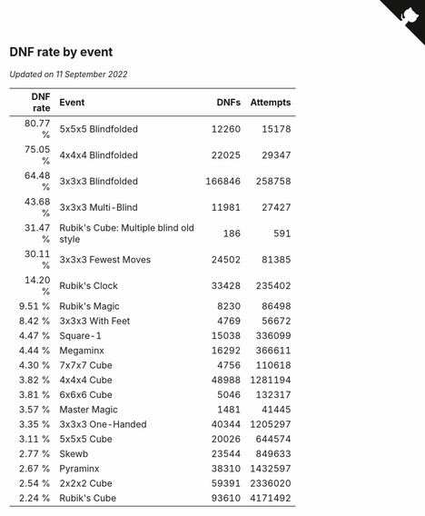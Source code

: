## DNF rate by event

*Updated on 11 September 2022*

| DNF rate | Event | DNFs | Attempts |
| ---: | :--- | ---: | ---: |
| 80.77 % | 5x5x5 Blindfolded | 12260 | 15178 |
| 75.05 % | 4x4x4 Blindfolded | 22025 | 29347 |
| 64.48 % | 3x3x3 Blindfolded | 166846 | 258758 |
| 43.68 % | 3x3x3 Multi-Blind | 11981 | 27427 |
| 31.47 % | Rubik's Cube: Multiple blind old style | 186 | 591 |
| 30.11 % | 3x3x3 Fewest Moves | 24502 | 81385 |
| 14.20 % | Rubik's Clock | 33428 | 235402 |
| 9.51 % | Rubik's Magic | 8230 | 86498 |
| 8.42 % | 3x3x3 With Feet | 4769 | 56672 |
| 4.47 % | Square-1 | 15038 | 336099 |
| 4.44 % | Megaminx | 16292 | 366611 |
| 4.30 % | 7x7x7 Cube | 4756 | 110618 |
| 3.82 % | 4x4x4 Cube | 48988 | 1281194 |
| 3.81 % | 6x6x6 Cube | 5046 | 132317 |
| 3.57 % | Master Magic | 1481 | 41445 |
| 3.35 % | 3x3x3 One-Handed | 40344 | 1205297 |
| 3.11 % | 5x5x5 Cube | 20026 | 644574 |
| 2.77 % | Skewb | 23544 | 849633 |
| 2.67 % | Pyraminx | 38310 | 1432597 |
| 2.54 % | 2x2x2 Cube | 59391 | 2336020 |
| 2.24 % | Rubik's Cube | 93610 | 4171492 |


<a href="https://github.com/jonatanklosko/wca_statistics" class="github-corner" aria-label="View source on Github"><svg width="80" height="80" viewBox="0 0 250 250" style="fill:#151513; color:#fff; position: absolute; top: 0; border: 0; right: 0;" aria-hidden="true"><path d="M0,0 L115,115 L130,115 L142,142 L250,250 L250,0 Z"></path><path d="M128.3,109.0 C113.8,99.7 119.0,89.6 119.0,89.6 C122.0,82.7 120.5,78.6 120.5,78.6 C119.2,72.0 123.4,76.3 123.4,76.3 C127.3,80.9 125.5,87.3 125.5,87.3 C122.9,97.6 130.6,101.9 134.4,103.2" fill="currentColor" style="transform-origin: 130px 106px;" class="octo-arm"></path><path d="M115.0,115.0 C114.9,115.1 118.7,116.5 119.8,115.4 L133.7,101.6 C136.9,99.2 139.9,98.4 142.2,98.6 C133.8,88.0 127.5,74.4 143.8,58.0 C148.5,53.4 154.0,51.2 159.7,51.0 C160.3,49.4 163.2,43.6 171.4,40.1 C171.4,40.1 176.1,42.5 178.8,56.2 C183.1,58.6 187.2,61.8 190.9,65.4 C194.5,69.0 197.7,73.2 200.1,77.6 C213.8,80.2 216.3,84.9 216.3,84.9 C212.7,93.1 206.9,96.0 205.4,96.6 C205.1,102.4 203.0,107.8 198.3,112.5 C181.9,128.9 168.3,122.5 157.7,114.1 C157.9,116.9 156.7,120.9 152.7,124.9 L141.0,136.5 C139.8,137.7 141.6,141.9 141.8,141.8 Z" fill="currentColor" class="octo-body"></path></svg></a><style>.github-corner:hover .octo-arm{animation:octocat-wave 560ms ease-in-out}@keyframes octocat-wave{0%,100%{transform:rotate(0)}20%,60%{transform:rotate(-25deg)}40%,80%{transform:rotate(10deg)}}@media (max-width:500px){.github-corner:hover .octo-arm{animation:none}.github-corner .octo-arm{animation:octocat-wave 560ms ease-in-out}}</style>
